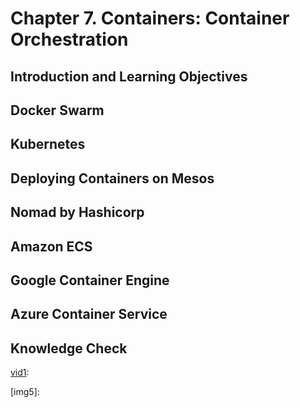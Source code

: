 # Chapter 7. Containers: Container Orchestration


## Introduction and Learning Objectives




## Docker Swarm




## Kubernetes




## Deploying Containers on Mesos




## Nomad by Hashicorp




## Amazon ECS




## Google Container Engine




## Azure Container Service




## Knowledge Check




[vid1]: 
[vid1]: 
[vid1]: 
[vid1]: 
[vid1]: 

[img1]: 
[img2]: 
[img3]: 
[img4]: 
[img5]: 

